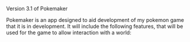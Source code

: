 Version 3.1 of Pokemaker

Pokemaker is an app designed to aid development of my pokemon game that it is in development.
It will include the following features, that will be used for the game to allow interaction with a world:
